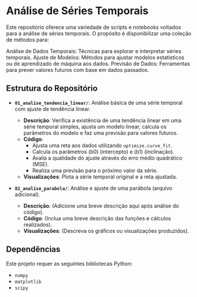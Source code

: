 # Análise de Séries Temporais

Este repositório oferece uma variedade de scripts e notebooks voltados para a análise de séries temporais. O propósito é disponibilizar uma coleção de métodos para:

Análise de Dados Temporais: Técnicas para explorar e interpretar séries temporais.
Ajuste de Modelos: Métodos para ajustar modelos estatísticos ou de aprendizado de máquina aos dados.
Previsão de Dados: Ferramentas para prever valores futuros com base em dados passados.


## Estrutura do Repositório

- **`01_analise_tendencia_linear/`**: Análise básica de uma série temporal com ajuste de tendência linear.
  - **Descrição**: Verifica a existência de uma tendência linear em uma série temporal simples, ajusta um modelo linear, calcula os parâmetros do modelo e faz uma previsão para valores futuros.
  - **Código**: 
    - Ajusta uma reta aos dados utilizando `optimize.curve_fit`.
    - Calcula os parâmetros \(b0\) (intercepto) e \(b1\) (inclinação).
    - Avalia a qualidade do ajuste através do erro médio quadrático (MSE).
    - Realiza uma previsão para o próximo valor da série.
  - **Visualizações**: Plota a série temporal original e a reta ajustada.
  
- **`02_analise_parabola/`**: Análise e ajuste de uma parábola (arquivo adicional).
  - **Descrição**: (Adicione uma breve descrição aqui após análise do código).
  - **Código**: (Inclua uma breve descrição das funções e cálculos realizados).
  - **Visualizações**: (Descreva os gráficos ou visualizações produzidos).

## Dependências

Este projeto requer as seguintes bibliotecas Python:

- `numpy`
- `matplotlib`
- `scipy`

